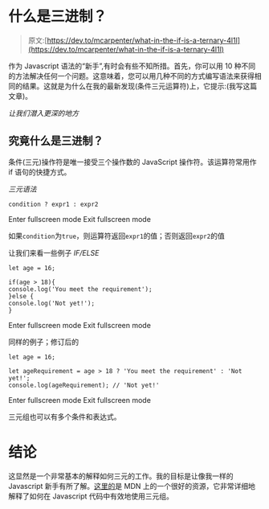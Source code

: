 # 什么是三进制？

> 原文:[https://dev.to/mcarpenter/what-in-the-if-is-a-ternary-4l1l](https://dev.to/mcarpenter/what-in-the-if-is-a-ternary-4l1l)

作为 Javascript 语法的“新手”,有时会有些不知所措。首先，你可以用 10 种不同的方法解决任何一个问题。这意味着，您可以用几种不同的方式编写语法来获得相同的结果。这就是为什么在我的最新发现(条件三元运算符)上，它提示:(我写这篇文章)。

*让我们潜入更深的地方*

## 究竟什么是三进制？

条件(三元)操作符是唯一接受三个操作数的 JavaScript 操作符。该运算符常用作 if 语句的快捷方式。

*三元语法*

```
condition ? expr1 : expr2 
```

Enter fullscreen mode Exit fullscreen mode

如果`condition`为`true`，则运算符返回`expr1`的值；否则返回`expr2`的值

让我们来看一些例子 *IF/ELSE*

```
let age = 16;

if(age > 18){
console.log('You meet the requirement');
}else {
console.log('Not yet!');
} 
```

Enter fullscreen mode Exit fullscreen mode

同样的例子；修订后的

```
let age = 16;

let ageRequirement = age > 18 ? 'You meet the requirement' : 'Not yet!';
console.log(ageRequirement); // 'Not yet!' 
```

Enter fullscreen mode Exit fullscreen mode

三元组也可以有多个条件和表达式。

# 结论

这显然是一个非常基本的解释如何三元的工作。我的目标是让像我一样的 Javascript 新手有所了解。[这里的](https://developer.mozilla.org/en-US/docs/Web/JavaScript/Reference/Operators/Conditional_Operator)是 MDN 上的一个很好的资源，它非常详细地解释了如何在 Javascript 代码中有效地使用三元组。